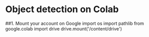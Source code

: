 # Object detection on Colab

##1. Mount your account on Google
import os
import pathlib
from google.colab import drive
drive.mount('/content/drive')
